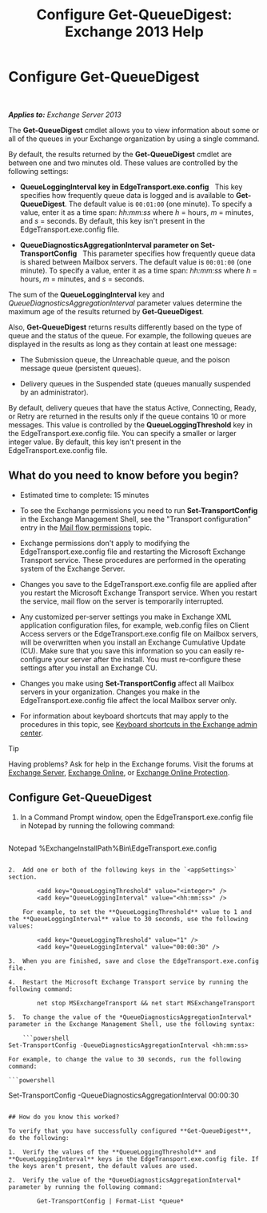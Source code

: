 ﻿---
title: 'Configure Get-QueueDigest: Exchange 2013 Help'
TOCTitle: Configure Get-QueueDigest
ms:assetid: f730c520-4ba5-4a15-8846-132bff500bb8
ms:mtpsurl: https://technet.microsoft.com/en-us/library/Dn505733(v=EXCHG.150)
ms:contentKeyID: 59603968
ms.date: 12/09/2016
mtps_version: v=EXCHG.150
---

# Configure Get-QueueDigest

 

_**Applies to:** Exchange Server 2013_


The **Get-QueueDigest** cmdlet allows you to view information about some or all of the queues in your Exchange organization by using a single command.

By default, the results returned by the **Get-QueueDigest** cmdlet are between one and two minutes old. These values are controlled by the following settings:

  - **QueueLoggingInterval key in EdgeTransport.exe.config**   This key specifies how frequently queue data is logged and is available to **Get-QueueDigest**. The default value is `00:01:00` (one minute). To specify a value, enter it as a time span: *hh:mm:ss* where *h* = hours, *m* = minutes, and *s* = seconds. By default, this key isn't present in the EdgeTransport.exe.config file.

  - **QueueDiagnosticsAggregationInterval parameter on Set-TransportConfig**   This parameter specifies how frequently queue data is shared between Mailbox servers. The default value is `00:01:00` (one minute). To specify a value, enter it as a time span: *hh:mm:ss* where *h* = hours, *m* = minutes, and *s* = seconds.

The sum of the **QueueLoggingInterval** key and *QueueDiagnosticsAggregationInterval* parameter values determine the maximum age of the results returned by **Get-QueueDigest**.

Also, **Get-QueueDigest** returns results differently based on the type of queue and the status of the queue. For example, the following queues are displayed in the results as long as they contain at least one message:

  - The Submission queue, the Unreachable queue, and the poison message queue (persistent queues).

  - Delivery queues in the Suspended state (queues manually suspended by an administrator).

By default, delivery queues that have the status Active, Connecting, Ready, or Retry are returned in the results only if the queue contains 10 or more messages. This value is controlled by the **QueueLoggingThreshold** key in the EdgeTransport.exe.config file. You can specify a smaller or larger integer value. By default, this key isn't present in the EdgeTransport.exe.config file.

## What do you need to know before you begin?

  - Estimated time to complete: 15 minutes

  - To see the Exchange permissions you need to run **Set-TransportConfig** in the Exchange Management Shell, see the "Transport configuration" entry in the [Mail flow permissions](mail-flow-permissions-exchange-2013-help.md) topic.

  - Exchange permissions don't apply to modifying the EdgeTransport.exe.config file and restarting the Microsoft Exchange Transport service. These procedures are performed in the operating system of the Exchange Server.

  - Changes you save to the EdgeTransport.exe.config file are applied after you restart the Microsoft Exchange Transport service. When you restart the service, mail flow on the server is temporarily interrupted.

  - Any customized per-server settings you make in Exchange XML application configuration files, for example, web.config files on Client Access servers or the EdgeTransport.exe.config file on Mailbox servers, will be overwritten when you install an Exchange Cumulative Update (CU). Make sure that you save this information so you can easily re-configure your server after the install. You must re-configure these settings after you install an Exchange CU.

  - Changes you make using **Set-TransportConfig** affect all Mailbox servers in your organization. Changes you make in the EdgeTransport.exe.config file affect the local Mailbox server only.

  - For information about keyboard shortcuts that may apply to the procedures in this topic, see [Keyboard shortcuts in the Exchange admin center](keyboard-shortcuts-in-the-exchange-admin-center-exchange-online-protection-help.md).


> [!TIP]
> Having problems? Ask for help in the Exchange forums. Visit the forums at <A href="https://go.microsoft.com/fwlink/p/?linkid=60612">Exchange Server</A>, <A href="https://go.microsoft.com/fwlink/p/?linkid=267542">Exchange Online</A>, or <A href="https://go.microsoft.com/fwlink/p/?linkid=285351">Exchange Online Protection</A>.



## Configure Get-QueueDigest

1.  In a Command Prompt window, open the EdgeTransport.exe.config file in Notepad by running the following command:
    
    ```powershell
Notepad %ExchangeInstallPath%Bin\EdgeTransport.exe.config
```

2.  Add one or both of the following keys in the `<appSettings>` section.
    
        <add key="QueueLoggingThreshold" value="<integer>" />
        <add key="QueueLoggingInterval" value="<hh:mm:ss>" />
    
    For example, to set the **QueueLoggingThreshold** value to 1 and the **QueueLoggingInterval** value to 30 seconds, use the following values:
    
        <add key="QueueLoggingThreshold" value="1" />
        <add key="QueueLoggingInterval" value="00:00:30" />

3.  When you are finished, save and close the EdgeTransport.exe.config file.

4.  Restart the Microsoft Exchange Transport service by running the following command:
    
        net stop MSExchangeTransport && net start MSExchangeTransport

5.  To change the value of the *QueueDiagnosticsAggregationInterval* parameter in the Exchange Management Shell, use the following syntax:
    
    ```powershell
Set-TransportConfig -QueueDiagnosticsAggregationInterval <hh:mm:ss>
```
    
    For example, to change the value to 30 seconds, run the following command:
    
    ```powershell
Set-TransportConfig -QueueDiagnosticsAggregationInterval 00:00:30
```

## How do you know this worked?

To verify that you have successfully configured **Get-QueueDigest**, do the following:

1.  Verify the values of the **QueueLoggingThreshold** and **QueueLoggingInterval** keys in the EdgeTransport.exe.config file. If the keys aren't present, the default values are used.

2.  Verify the value of the *QueueDiagnosticsAggregationInterval* parameter by running the following command:
    
        Get-TransportConfig | Format-List *queue*

